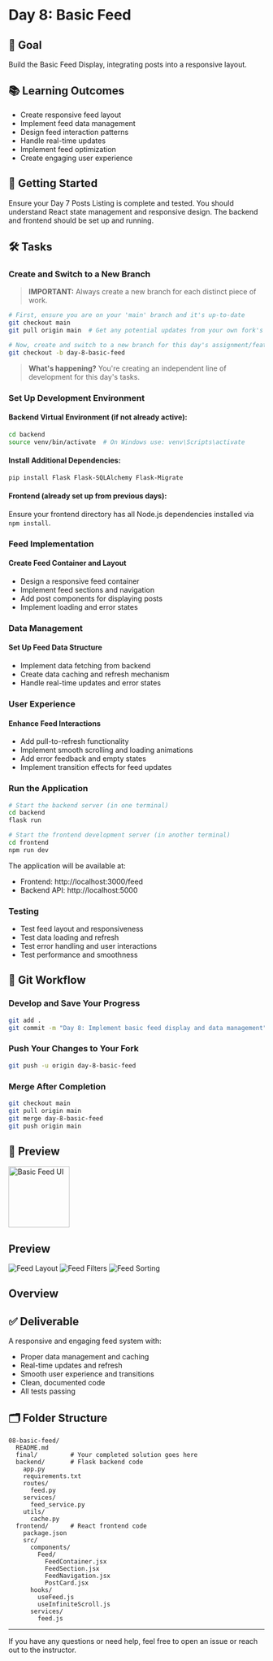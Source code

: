 # Day 8: Basic Feed

## 🎯 Goal

Build the Basic Feed Display, integrating posts into a responsive layout.

## 📚 Learning Outcomes

- Create responsive feed layout
- Implement feed data management
- Design feed interaction patterns
- Handle real-time updates
- Implement feed optimization
- Create engaging user experience

## 🚀 Getting Started

Ensure your Day 7 Posts Listing is complete and tested. You should understand React state management and responsive design. The backend and frontend should be set up and running.

## 🛠️ Tasks

### Create and Switch to a New Branch

> **IMPORTANT:** Always create a new branch for each distinct piece of work.

```bash
# First, ensure you are on your 'main' branch and it's up-to-date
git checkout main
git pull origin main  # Get any potential updates from your own fork's main

# Now, create and switch to a new branch for this day's assignment/feature
git checkout -b day-8-basic-feed
```

> **What's happening?** You're creating an independent line of development for this day's tasks.

### Set Up Development Environment

#### Backend Virtual Environment (if not already active):

```bash
cd backend
source venv/bin/activate  # On Windows use: venv\Scripts\activate
```

#### Install Additional Dependencies:

```bash
pip install Flask Flask-SQLAlchemy Flask-Migrate
```

#### Frontend (already set up from previous days):

Ensure your frontend directory has all Node.js dependencies installed via `npm install`.

### Feed Implementation

#### Create Feed Container and Layout

- Design a responsive feed container
- Implement feed sections and navigation
- Add post components for displaying posts
- Implement loading and error states

### Data Management

#### Set Up Feed Data Structure

- Implement data fetching from backend
- Create data caching and refresh mechanism
- Handle real-time updates and error states

### User Experience

#### Enhance Feed Interactions

- Add pull-to-refresh functionality
- Implement smooth scrolling and loading animations
- Add error feedback and empty states
- Implement transition effects for feed updates

### Run the Application

```bash
# Start the backend server (in one terminal)
cd backend
flask run

# Start the frontend development server (in another terminal)
cd frontend
npm run dev
```

The application will be available at:

- Frontend: http://localhost:3000/feed
- Backend API: http://localhost:5000

### Testing

- Test feed layout and responsiveness
- Test data loading and refresh
- Test error handling and user interactions
- Test performance and smoothness

## 🔄 Git Workflow

### Develop and Save Your Progress

```bash
git add .
git commit -m "Day 8: Implement basic feed display and data management"
```

### Push Your Changes to Your Fork

```bash
git push -u origin day-8-basic-feed
```

### Merge After Completion

```bash
git checkout main
git pull origin main
git merge day-8-basic-feed
git push origin main
```

## 📸 Preview

<img src="basic-feed.png" alt="Basic Feed UI" width="120"/>

## Preview

![Feed Layout](https://i.imgur.com/4RZxGp1.png)
![Feed Filters](https://i.imgur.com/5RZxGp2.png)
![Feed Sorting](https://i.imgur.com/6RZxGp3.png)

## Overview

## ✅ Deliverable

A responsive and engaging feed system with:

- Proper data management and caching
- Real-time updates and refresh
- Smooth user experience and transitions
- Clean, documented code
- All tests passing

## 🗂️ Folder Structure

```
08-basic-feed/
  README.md
  final/         # Your completed solution goes here
  backend/       # Flask backend code
    app.py
    requirements.txt
    routes/
      feed.py
    services/
      feed_service.py
    utils/
      cache.py
  frontend/      # React frontend code
    package.json
    src/
      components/
        Feed/
          FeedContainer.jsx
          FeedSection.jsx
          FeedNavigation.jsx
          PostCard.jsx
      hooks/
        useFeed.js
        useInfiniteScroll.js
      services/
        feed.js
```

---

If you have any questions or need help, feel free to open an issue or reach out to the instructor.
